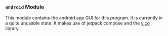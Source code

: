 ### `android` Module

This module contains the android app GUI for this program.
It is currently in a quite unusable state.
It makes use of jetpack compose and the 
[vico](https://github.com/patrykandpatrick/vico) library.
